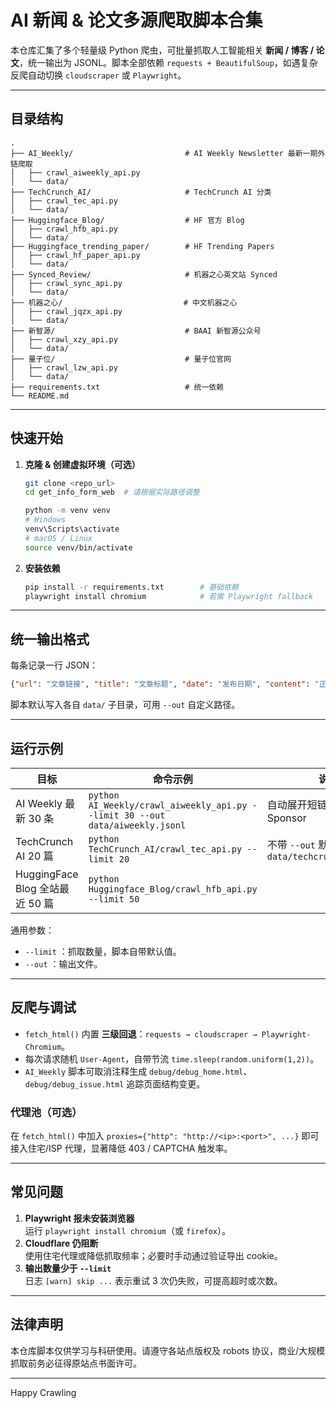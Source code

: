 # AI 新闻 & 论文多源爬取脚本合集

本仓库汇集了多个轻量级 Python 爬虫，可批量抓取人工智能相关 **新闻 / 博客 / 论文**，统一输出为 JSONL。脚本全部依赖 `requests + BeautifulSoup`，如遇复杂反爬自动切换 `cloudscraper` 或 `Playwright`。

---
## 目录结构

```text
.
├── AI_Weekly/                         # AI Weekly Newsletter 最新一期外链爬取
│   ├── crawl_aiweekly_api.py
│   └── data/
├── TechCrunch_AI/                     # TechCrunch AI 分类
│   ├── crawl_tec_api.py
│   └── data/
├── Huggingface_Blog/                  # HF 官方 Blog
│   ├── crawl_hfb_api.py
│   └── data/
├── Huggingface_trending_paper/        # HF Trending Papers
│   ├── crawl_hf_paper_api.py
│   └── data/
├── Synced_Review/                     # 机器之心英文站 Synced
│   ├── crawl_sync_api.py
│   └── data/
├── 机器之心/                           # 中文机器之心
│   ├── crawl_jqzx_api.py
│   └── data/
├── 新智源/                             # BAAI 新智源公众号
│   ├── crawl_xzy_api.py
│   └── data/
├── 量子位/                             # 量子位官网
│   ├── crawl_lzw_api.py
│   └── data/
├── requirements.txt                   # 统一依赖
└── README.md
```

---
## 快速开始

1. **克隆 & 创建虚拟环境（可选）**
   ```bash
   git clone <repo_url>
   cd get_info_form_web  # 请根据实际路径调整

   python -m venv venv
   # Windows
   venv\Scripts\activate
   # macOS / Linux
   source venv/bin/activate
   ```
2. **安装依赖**
   ```bash
   pip install -r requirements.txt        # 基础依赖
   playwright install chromium            # 若需 Playwright fallback
   ```

---
## 统一输出格式
每条记录一行 JSON：
```json
{"url": "文章链接", "title": "文章标题", "date": "发布日期", "content": "正文文本或图片 URL"}
```
脚本默认写入各自 `data/` 子目录，可用 `--out` 自定义路径。

---
## 运行示例
| 目标 | 命令示例 | 说明 |
|------|----------|------|
| AI Weekly 最新 30 条 | `python AI_Weekly/crawl_aiweekly_api.py --limit 30 --out data/aiweekly.jsonl` | 自动展开短链并跳过 Sponsor |
| TechCrunch AI 20 篇 | `python TechCrunch_AI/crawl_tec_api.py --limit 20` | 不带 `--out` 默认写入 `data/techcrunch_ai.jsonl` |
| HuggingFace Blog 全站最近 50 篇 | `python Huggingface_Blog/crawl_hfb_api.py --limit 50` | |

通用参数：
- `--limit` ：抓取数量，脚本自带默认值。
- `--out`   ：输出文件。

---
## 反爬与调试
- `fetch_html()` 内置 **三级回退**：`requests → cloudscraper → Playwright-Chromium`。
- 每次请求随机 `User-Agent`，自带节流 `time.sleep(random.uniform(1,2))`。
- `AI_Weekly` 脚本可取消注释生成 `debug/debug_home.html`、`debug/debug_issue.html` 追踪页面结构变更。

### 代理池（可选）
在 `fetch_html()` 中加入 `proxies={"http": "http://<ip>:<port>", ...}` 即可接入住宅/ISP 代理，显著降低 403 / CAPTCHA 触发率。

---
## 常见问题
1. **Playwright 报未安装浏览器**  
   运行 `playwright install chromium`（或 `firefox`）。
2. **Cloudflare 仍阻断**  
   使用住宅代理或降低抓取频率；必要时手动通过验证导出 cookie。
3. **输出数量少于 `--limit`**  
   日志 `[warn] skip ...` 表示重试 3 次仍失败，可提高超时或次数。

---
## 法律声明
本仓库脚本仅供学习与科研使用。请遵守各站点版权及 robots 协议，商业/大规模抓取前务必征得原站点书面许可。

---
Happy Crawling
